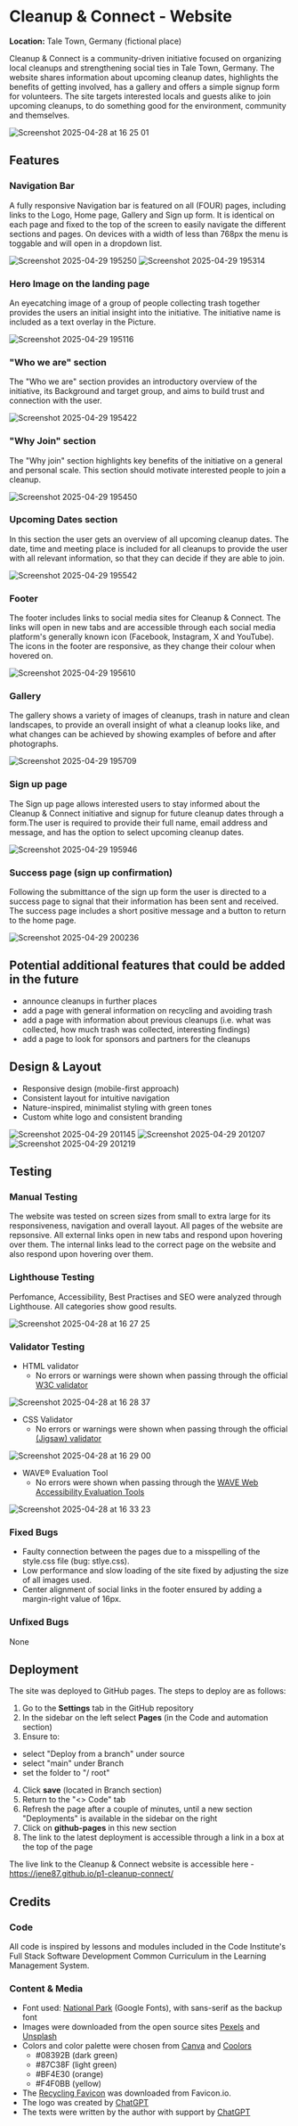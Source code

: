 # Cleanup & Connect - Website

**Location:** Tale Town, Germany (fictional place) 

Cleanup & Connect is a community-driven initiative focused on organizing local cleanups and strengthening social ties in Tale Town, Germany. The website shares information about upcoming cleanup dates, highlights the benefits of getting involved, has a gallery and offers a simple signup form for volunteers. The site targets interested locals and guests alike to join upcoming cleanups, to do something good for the environment, community and themselves. 

![Screenshot 2025-04-28 at 16 25 01](https://github.com/user-attachments/assets/03079507-033c-4399-bac4-b14a383f10c9)

## Features
### Navigation Bar
A fully responsive Navigation bar is featured on all (FOUR) pages, including links to the Logo, Home page, Gallery and Sign up form. It is identical on each page and fixed to the top of the screen to easily navigate the different sections and pages. On devices with a width of less than 768px the menu is toggable and will open in a dropdown list.

![Screenshot 2025-04-29 195250](https://github.com/user-attachments/assets/0c09014a-42ed-427d-a65b-13df2df34ccc)
![Screenshot 2025-04-29 195314](https://github.com/user-attachments/assets/36d8f557-0b6f-45f8-8556-3be86838d349)

### Hero Image on the landing page
An eyecatching image of a group of people collecting trash together provides the users an initial insight into the initiative. The initiative name is included as a text overlay in the Picture.

![Screenshot 2025-04-29 195116](https://github.com/user-attachments/assets/456f97dc-1f55-4058-bd43-7be5fba920a0)

### "Who we are" section
The "Who we are" section provides an introductory overview of the initiative, its Background and target group, and aims to build trust and connection with the user. 

![Screenshot 2025-04-29 195422](https://github.com/user-attachments/assets/bbf6e864-7cac-4460-bd14-c9fd43ec543f)

### "Why Join" section 
The "Why join" section highlights key benefits of the initiative on a general and personal scale. This section should motivate interested people to join a cleanup.

![Screenshot 2025-04-29 195450](https://github.com/user-attachments/assets/8341df1a-fc0b-4913-8636-fcefac429710)

### Upcoming Dates section
In this section the user gets an overview of all upcoming cleanup dates. The date, time and meeting place is included for all cleanups to provide the user with all relevant information, so that they can decide if they are able to join.

![Screenshot 2025-04-29 195542](https://github.com/user-attachments/assets/cd0770c8-ef3f-4bab-82c2-228794002681)

### Footer
The footer includes links to social media sites for Cleanup & Connect. The links will open in new tabs and are accessible through each social media platform's generally known icon (Facebook, Instagram, X and YouTube). The icons in the footer are responsive, as they change their colour when hovered on. 

![Screenshot 2025-04-29 195610](https://github.com/user-attachments/assets/4b0ab59c-4d46-4115-8cb9-32381049b49b)

### Gallery 
The gallery shows a variety of images of cleanups, trash in nature and clean landscapes, to provide an overall insight of what a cleanup looks like, and what changes can be achieved by showing examples of before and after photographs. 

![Screenshot 2025-04-29 195709](https://github.com/user-attachments/assets/c2f92e72-38f7-476b-9b62-76b1fd75ead1)

### Sign up page
The Sign up page allows interested users to stay informed about the Cleanup & Connect initiative and signup for future cleanup dates through a form.The user is required to provide their full name, email address and message, and has the option to select  upcoming cleanup dates.

![Screenshot 2025-04-29 195946](https://github.com/user-attachments/assets/cdc5338e-0423-4cf0-abad-670adb2952f3)

### Success page (sign up confirmation)
Following the submittance of the sign up form the user is directed to a success page to signal that their information has been sent and received. The success page includes a short positive message and a button to return to the home page.

![Screenshot 2025-04-29 200236](https://github.com/user-attachments/assets/ef5c6ef1-6171-474f-bc2b-25dc86b258e5)

## Potential additional features that could be added in the future
- announce cleanups in further places 
- add a page with general information on recycling and avoiding trash
- add a page with information about previous cleanups (i.e. what was collected, how much trash was collected, interesting findings)
- add a page to look for sponsors and partners for the cleanups

## Design & Layout
- Responsive design (mobile-first approach)
- Consistent layout for intuitive navigation
- Nature-inspired, minimalist styling with green tones
- Custom white logo and consistent branding

![Screenshot 2025-04-29 201145](https://github.com/user-attachments/assets/9e9a29ad-d19d-4b08-bb3d-48ffdd8840e6)
![Screenshot 2025-04-29 201207](https://github.com/user-attachments/assets/ad896e7c-a0cc-4d22-8df8-ca42717b9e00)
![Screenshot 2025-04-29 201219](https://github.com/user-attachments/assets/e3c0159b-ccf8-4f12-8286-cecbbb262f60)

## Testing
### Manual Testing 
The website was tested on screen sizes from small to extra large for its responsiveness, navigation and overall layout. All pages of the website are repsonsive. All external links open in new tabs and respond upon hovering over them. The internal links lead to the correct page on the website and also respond upon hovering over them. 

### Lighthouse Testing 
Perfomance, Accessibility, Best Practises and SEO were analyzed through Lighthouse. All categories show good results. 

![Screenshot 2025-04-28 at 16 27 25](https://github.com/user-attachments/assets/3ae6b5ca-6043-45f9-b32d-fa439bd9ad06)

### Validator Testing
- HTML validator
  - No errors or warnings were shown when passing through the official [W3C validator](https://validator.w3.org/)
  
![Screenshot 2025-04-28 at 16 28 37](https://github.com/user-attachments/assets/fbf8eb9e-459c-40d9-9a45-c62286ef0ed4)

- CSS Validator
  - No errors or warnings were shown when passing through the official [(Jigsaw) validator](https://jigsaw.w3.org/css-validator/validator.html.en)

![Screenshot 2025-04-28 at 16 29 00](https://github.com/user-attachments/assets/35c64637-a0a5-4936-9590-d35551ddd29f)

- WAVE® Evaluation Tool
  - No errors were shown when passing through the [WAVE Web Accessibility Evaluation Tools](https://wave.webaim.org/)

![Screenshot 2025-04-28 at 16 33 23](https://github.com/user-attachments/assets/b2bb44a9-f1b9-4def-9160-cae9cfa55e41)

### Fixed Bugs
- Faulty connection between the pages due to a misspelling of the style.css file (bug: stlye.css).
- Low performance and slow loading of the site fixed by adjusting the size of all images used.
- Center alignment of social links in the footer ensured by adding a margin-right value of 16px.

### Unfixed Bugs
None

## Deployment
The site was deployed to GitHub pages. The steps to deploy are as follows:
1. Go to the **Settings** tab in the GitHub repository
2. In the sidebar on the left select **Pages** (in the Code and automation section)
3. Ensure to:
- select "Deploy from a branch" under source 
- select "main" under Branch
- set the folder to "/ root"
4. Click **save** (located in Branch section)
5. Return to the "<> Code" tab 
6. Refresh the page after a couple of minutes, until a new section "Deployments" is available in the sidebar on the right
7. Click on **github-pages** in this new section 
8. The link to the latest deployment is accessible through a link in a box at the top of the page 

The live link to the Cleanup & Connect website is accessible here - https://jene87.github.io/p1-cleanup-connect/

## Credits
### Code
All code is inspired by lessons and modules included in the Code Institute's Full Stack Software Development Common Curriculum in the Learning Management System.

### Content & Media
- Font used: [National Park](https://fonts.google.com/specimen/National+Park) (Google Fonts), with sans-serif as the backup font
- Images were downloaded from the open source sites [Pexels](pexels.com) and [Unsplash](unsplash.com)
- Colors and color palette were chosen from [Canva](canva.com) and [Coolors](coolors.co)
	- #08392B (dark green) 
	- #87C38F (light green) 
	- #BF4E30 (orange) 
	- #F4F0BB (yellow)
- The [Recycling Favicon](https://favicon.io/emoji-favicons/recycling-symbol/) was downloaded from Favicon.io.
- The logo was created by [ChatGPT](chatgpt.com)
- The texts were written by the author with support by [ChatGPT](chatgpt.com)
